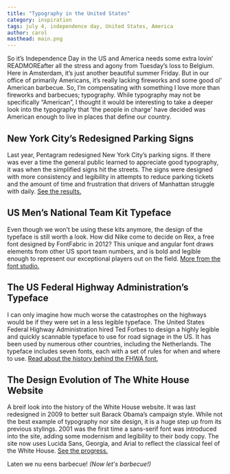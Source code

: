 ```yaml
---
title: "Typography in the United States"
category: inspiration
tags: july 4, independence day, United States, America
author: carol
masthead: main.png
---
```


So it’s Independence Day in the US and America needs some extra lovin’ READMOREafter all the stress and agony from Tuesday’s loss to Belgium. Here in Amsterdam, it’s just another beautiful summer Friday. But in our office of primarily Americans, it’s really lacking fireworks and some good ol’ American barbecue. So, I’m compensating with something I love more than fireworks and barbecues; typography. While typography may not be specifically “American”, I thought it would be interesting to take a deeper look into the typography that 'the people in charge' have decided was American enough to live in places that define our country.

## New York City’s Redesigned Parking Signs
Last year, Pentagram redesigned New York City’s parking signs. If there was ever a time the general public learned to appreciate good typography, it was when the simplified signs hit the streets. The signs were designed with more consistency and legibility in attempts to reduce parking tickets and the amount of time and frustration that drivers of Manhattan struggle with daily. [See the results.](http://new.pentagram.com/2013/01/new-work-new-york-city-parking-signs/)

## US Men’s National Team Kit Typeface
Even though we won’t be using these kits anymore, the design of the typeface is still worth a look. How did Nike come to decide on Rex, a free font designed by FontFabric in 2012? This unique and angular font draws elements from other US sport team numbers, and is bold and legible enough to represent our exceptional players out on the field. [More from the font studio.](http://fontfabric.com/rex-free-font/)

## The US Federal Highway Administration’s Typeface
I can only imagine how much worse the catastrophes on the highways would be if they were set in a less legible typeface. The United States Federal Highway Administration hired Ted Forbes to design a highly legible and quickly scannable typeface to use for road signage in the US. It has been used by numerous other countries, including the Netherlands. The typeface includes seven fonts, each with a set of rules for when and where to use. [Read about the history behind the FHWA font.](http://en.wikipedia.org/wiki/FHWA_Series_fonts)

## The Design Evolution of The White House Website
A breif look into the history of the White House website. It was last redesigned in 2009 to better suit Barack Obama’s campaign style. While not the best example of typography nor site design, it is a huge step up from its previous stylings. 2001 was the first time a sans-serif font was introduced into the site, adding some modernism and legibility to their body copy. The site now uses Lucida Sans, Georgia, and Arial to reflect the classical feel of the White House. [See the progress.](https://www.attendly.com/the-design-evolution-of-the-white-house-website/)

Laten we nu eens barbecue! _(Now let's barbecue!)_
